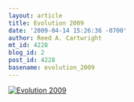 ```yaml
---
layout: article
title: Evolution 2009
date: '2009-04-14 15:26:36 -0700'
author: Reed A. Cartwright
mt_id: 4228
blog_id: 2
post_id: 4228
basename: evolution_2009
---
```

<a href="http://www.uiweb.uidaho.edu/evolution09/blogging.html"><img src="http://www.uiweb.uidaho.edu/evolution09/images01/badges/ev2009_500x124.png" alt="Evolution 2009" /></a>
